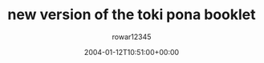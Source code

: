 ---
title: 'new version of the toki pona booklet'
posts: 1
hash: 't177'
author: 'rowar12345'
date: 2004-01-12T10:51:00+00:00
sources:
  - http://forums.tokipona.org/viewtopic.php%3Ft=177.html
---